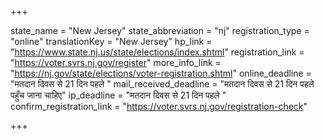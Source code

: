 +++

state_name = "New Jersey"
state_abbreviation = "nj"
registration_type = "online"
translationKey = "New Jersey"
hp_link = "https://www.state.nj.us/state/elections/index.shtml"
registration_link = "https://voter.svrs.nj.gov/register"
more_info_link = "https://nj.gov/state/elections/voter-registration.shtml"
online_deadline = "मतदान दिवस से 21 दिन पहले "
mail_received_deadline = "मतदान दिवस से 21 दिन पहले पहुँच जाना चाहिए"
ip_deadline = "मतदान दिवस से 21 दिन पहले "
confirm_registration_link = "https://voter.svrs.nj.gov/registration-check"

+++